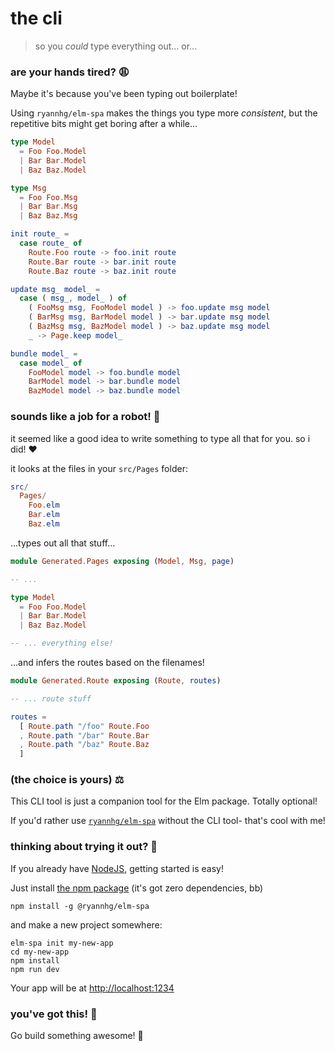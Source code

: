 # the cli
> so you _could_ type everything out... or...


### are your hands tired? 😩

Maybe it's because you've been typing out boilerplate!

Using `ryannhg/elm-spa` makes the things you type more _consistent_, but the repetitive bits might get boring after a while...

```elm
type Model
  = Foo Foo.Model
  | Bar Bar.Model
  | Baz Baz.Model

type Msg
  = Foo Foo.Msg
  | Bar Bar.Msg
  | Baz Baz.Msg

init route_ =
  case route_ of
    Route.Foo route -> foo.init route
    Route.Bar route -> bar.init route
    Route.Baz route -> baz.init route

update msg_ model_ =
  case ( msg_, model_ ) of
    ( FooMsg msg, FooModel model ) -> foo.update msg model
    ( BarMsg msg, BarModel model ) -> bar.update msg model
    ( BazMsg msg, BazModel model ) -> baz.update msg model
    _ -> Page.keep model_

bundle model_ =
  case model_ of
    FooModel model -> foo.bundle model
    BarModel model -> bar.bundle model
    BazModel model -> baz.bundle model
```

### sounds like a job for a robot! 🤖

it seemed like a good idea to write something to type all that for you. so i did! ❤️

it looks at the files in your `src/Pages` folder:

```elm
src/
  Pages/
    Foo.elm
    Bar.elm
    Baz.elm
```

...types out all that stuff...

```elm
module Generated.Pages exposing (Model, Msg, page)

-- ...

type Model
  = Foo Foo.Model
  | Bar Bar.Model
  | Baz Baz.Model

-- ... everything else!
```

...and infers the routes based on the filenames!

```elm
module Generated.Route exposing (Route, routes)

-- ... route stuff

routes =
  [ Route.path "/foo" Route.Foo
  , Route.path "/bar" Route.Bar
  , Route.path "/baz" Route.Baz
  ]
```


### (the choice is yours) ⚖️

This CLI tool is just a companion tool for the Elm package. Totally optional!

If you'd rather use [`ryannhg/elm-spa`](https://package.elm-lang.org/packages/ryannhg/elm-spa/latest/) without the CLI tool- that's cool with me!


### thinking about trying it out? 🤔

If you already have [NodeJS](https://nodejs.org/en/), getting started is easy!

Just install [the npm package](https://www.npmjs.com/package/@ryannhg/elm-spa) (it's got zero dependencies, bb)

```
npm install -g @ryannhg/elm-spa
```

and make a new project somewhere:

```
elm-spa init my-new-app
cd my-new-app
npm install
npm run dev
```

Your app will be at [http://localhost:1234](http://localhost:1234)


### you've got this! 💪

Go build something awesome! 🚀

